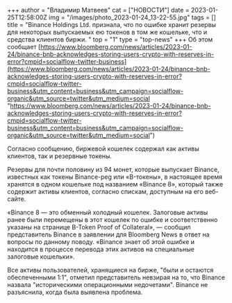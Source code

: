 +++
author = "Владимир Матвеев"
cat = ["НОВОСТИ"]
date = 2023-01-25T12:58:00Z
img = "/images/photo_2023-01-24_13-22-55.jpg"
tags = []
title = "Binance Holdings Ltd. признала, что по ошибке хранит резервы для некоторых выпускаемых ею токенов в том же кошельке, что и средства клиентов биржи. "
top = "1"
type = "top-news"
+++
Об этом сообщает [https://www.bloomberg.com/news/articles/2023-01-24/binance-bnb-acknowledges-storing-users-crypto-with-reserves-in-error?cmpid=socialflow-twitter-business](https://www.bloomberg.com/news/articles/2023-01-24/binance-bnb-acknowledges-storing-users-crypto-with-reserves-in-error?cmpid=socialflow-twitter-business&utm_content=business&utm_campaign=socialflow-organic&utm_source=twitter&utm_medium=social "https://www.bloomberg.com/news/articles/2023-01-24/binance-bnb-acknowledges-storing-users-crypto-with-reserves-in-error?cmpid=socialflow-twitter-business&utm_content=business&utm_campaign=socialflow-organic&utm_source=twitter&utm_medium=social")

Согласно сообщению, биржевой кошелек содержал как активы клиентов, так и резервные токены.

Резервы для почти половину из 94 монет, которые выпускает Binance, известных как токены Binance-peg или «B-токены», в настоящее время хранятся в одном кошельке под названием «Binance 8», который также содержит активы клиентов, согласно спискам, доступным на его веб-сайте.

«Binance 8 — это обменный холодный кошелек. Залоговые активы ранее были перемещены в этот кошелек по ошибке и соответственно указаны на странице B-Token Proof of Collateral», — сообщил представитель Binance в заявлении для Bloomberg News в ответ на вопросы по данному поводу. «Binance знает об этой ошибке и находится в процессе перевода этих активов на специальные залоговые кошельки». 

Все активы пользователей, хранящиеся на бирже, "были и остаются обеспеченными 1:1", отметил представитель невзирая на то, что Binance назвала "историческими операционными недочетами". Binance не разъяснила, когда была выявлена проблема.